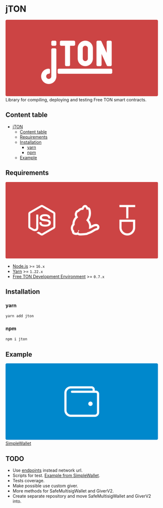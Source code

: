 # jTON
![cover](docs/images/cover.svg)
Library for compiling, deploying and testing Free TON smart contracts.

## Content table
* [jTON](#jton)
  * [Content table](#content-table)
  * [Requirements](#requirements)
  * [Installation](#installation)
    * [yarn](#yarn)
    * [npm](#npm)
  * [Example](#example)

## Requirements
![requirements](docs/images/requirements.svg)
* [Node.js](https://nodejs.org) >= `16.x`
* [Yarn](https://classic.yarnpkg.com) >= `1.22.x`
* [Free TON Development Environment](https://github.com/tonlabs/tondev) >= `0.7.x`

## Installation
### yarn
```sh
yarn add jton
```

### npm
```sh
npm i jton
```

## Example
![SimpleWallet](docs/images/simple-wallet.svg)
[SimpleWallet](https://github.com/kokkekpek/simple-wallet-smart-contract)

## TODO
* Use [endpoints](https://github.com/tonlabs/TON-SDK/blob/master/docs/mod_client.md#NetworkConfig) instead network url.
* Scripts for test. [Example from SimpleWallet](https://github.com/kokkekpek/simple-wallet-smart-contract/blob/master/tests/__utils/prepareTest.ts).
* Tests coverage.
* Make possible use custom giver.
* More methods for SafeMultisigWallet and GiverV2.
* Create separate repository and move SafeMultisigWallet and GiverV2 into.